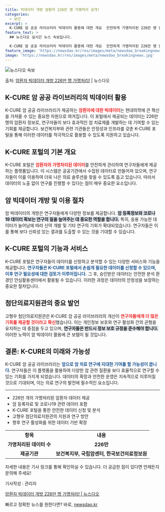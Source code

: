 ```yaml
---
title: 빅데이터 개방 암환자 226만 명 가명처리 공개!
categories:
  - 보건
excerpt: >
  K-CURE 암 공공 라이브러리 빅데이터 활용에 대한 개요  안전하게 가명처리된 226만 명 암환자 빅데이터…
feature_text: >
  ## 뉴스다오 실시간 뉴스 속보입니다.

  K-CURE 암 공공 라이브러리 빅데이터 활용에 대한 개요  안전하게 가명처리된 226만 명 암환자 빅데이터…
feature_image: 'https://newsdao.kr/res/images/meta/newsdao_breakingnews.jpg'
image: 'https://newsdao.kr/res/images/meta/newsdao_breakingnews.jpg'
---
```


![뉴스다오 속보](https://newsdao.kr/res/images/meta/newsdao_breakingnews.jpg)

<p>출처: <a href="https://newsdao.kr/5191" rel="dofollow">암환자 빅데이터 개방 226만 명 가명처리!</a> | 뉴스다오</p>

<h2 data-ke-size="size26">K-CURE 암 공공 라이브러리의 빅데이터 활용</h2>

<p data-ke-size="size16">K-CURE 암 공공 라이브러리가 제공하는 <b><span style="color: #ee2323;">암환자에 대한 빅데이터</span></b>는 현대의학에 큰 혁신을 가져올 수 있는 중요한 자원으로 여겨집니다. 이 포털에서 제공되는 데이터는 226만 명의 암환자 정보로, 연구자들이 보다 효과적인 암 치료제를 개발하는 데 기여할 수 있는 기회를 제공합니다. 보건복지부와 관련 기관들은 안정성과 인프라를 갖춘 K-CURE 포털을 통해 이러한 데이터를 적극적으로 활용할 수 있도록 지원하고 있습니다.</p>

<p data-ke-size="size16"></p>

<h2 data-ke-size="size26">K-CURE 포털의 기본 개요</h2>

<p data-ke-size="size16">K-CURE 포털은 <b><span style="color: #ee2323;">암환자의 가명처리된 데이터</span></b>를 안전하게 관리하여 연구자들에게 제공하는 플랫폼입니다. 이 시스템은 공공기관에서 수집된 데이터로 만들어져 있으며, 연구자들이 이를 이용하여 더욱 나은 의료 솔루션을 찾을 수 있도록 돕고 있습니다. 따라서 데이터의 노출 없이 연구를 진행할 수 있다는 점이 매우 중요한 요소입니다.</p>

<p data-ke-size="size16"></p>

<h2 data-ke-size="size26">암 빅데이터 개방 및 이용 절차</h2>

<p data-ke-size="size16">암 빅데이터의 개방은 연구자들에게 다양한 정보를 제공합니다. <b><span style="background-color: #21538527;">암 등록정보와 코로나19 데이터 확보는 연구의 질을 높여주는 데 중요한 역할을 합니다.</span></b> 특히, 응용 가능한 데이터가 늘어남에 따라 신약 개발 및 기타 연구의 기회가 확대되었습니다. 연구자들은 이를 통해 보다 신뢰성 있는 결과를 도출할 수 있는 것을 기대할 수 있습니다.</p>

<p data-ke-size="size16"></p>

<h2 data-ke-size="size26">K-CURE 포털의 기능과 서비스</h2>

<p data-ke-size="size16">K-CURE 포털은 연구자들이 데이터를 신청하고 분석할 수 있는 다양한 서비스와 기능을 제공합니다. <b><span style="color: #1a5490;">연구자들은 K-CURE 포털에서 손쉽게 필요한 데이터를 신청할 수 있으며, 이후 연구 필요성에 대한 검토가 이루어집니다.</span></b> 그 후, 승인받은 데이터는 안전한 분석 환경인 안심활용센터에서 활용될 수 있습니다. 이러한 과정은 데이터의 안정성을 보장하는 중요한 절차입니다.</p>

<p data-ke-size="size16"></p>

<h2 data-ke-size="size26">첨단의료지원관의 중요 발언</h2>

<p data-ke-size="size16">고형우 첨단의료지원관은 K-CURE 암 공공 라이브러리의 개선이 <b><span style="color: #ee2323;">연구자들에게 더 많은 기회를 제공할 것이라고 확신</span></b>했습니다. 이는 개인정보 보호와 연구 활성화 간의 균형을 유지하는 데 중점을 두고 있으며, <b><span style="background-color: #21538527;">연구자들은 반드시 정보 보호 규정을 준수해야 합니다.</span></b> 이러한 노력이 암 빅데이터 활용에 큰 보탬이 될 것입니다.</p>

<p data-ke-size="size16"></p>

<h2 data-ke-size="size26">결론: K-CURE의 미래와 가능성</h2>

<p data-ke-size="size16">K-CURE 암 공공 라이브러리는 <b><span style="color: #1a5490;">앞으로 암 치료 연구에 지대한 기여를 할 가능성이 큽니다</span></b>. 연구자들은 이 플랫폼을 활용하여 다양한 암 관련 질환을 보다 효율적으로 연구할 수 있는 기회를 가지게 되었습니다. 데이터의 확장과 안전한 운영은 지속적으로 이루어질 것으로 기대되며, 이는 의료 연구의 발전에 필수적인 요소입니다.</p>

<p data-ke-size="size16"></p>

<hr>

<ul>
    <li>226만 개의 가명처리된 암환자 데이터 제공</li>
    <li>암 등록자료 및 코로나19 관련 데이터 포함</li>
    <li>K-CURE 포털을 통한 안전한 데이터 신청 및 분석</li>
    <li>고형우 첨단의료지원관의 지원과 연구 방안</li>
    <li>향후 연구 활성화를 위한 데이터 기반 확장</li>
</ul>

<table>
    <tr>
        <td style="text-align: center; height: 17px;"><b>항목</b></td>
        <td style="text-align: center; height: 17px;"><b>내용</b></td>
    </tr>
    <tr>
        <td style="text-align: center; height: 17px;"><b>가명처리된 데이터 수</b></td>
        <td style="text-align: center; height: 17px;"><b>226만</b></td>
    </tr>
    <tr>
        <td style="text-align: center; height: 17px;"><b>제공기관</b></td>
        <td style="text-align: center; height: 17px;"><b>보건복지부, 국립암센터, 한국보건의료정보원</b></td>
    </tr>
</table>

<p data-ke-size="size16"></p>

<p data-ke-size="size16">자세한 내용은 기사 링크를 통해 확인하실 수 있습니다. 더 궁금한 점이 있다면 언제든지 문의해 주세요!</p>

<p data-ke-size="size16">기사작성 : 관리자</p>
<p data-ke-size="size16"><a href="https://newsdao.kr/5191" target="_blank">암환자 빅데이터 개방 226만 명 가명처리! | 뉴스다오</a></p> 

빠르고 정확한 뉴스를 원한다면? 바로, <a href="https://newsdao.kr" rel="dofollow">newsdao.kr</a>


